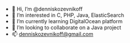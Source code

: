 - 👋 Hi, I’m @denniskozevnikoff
- 👀 I’m interested in C, PHP, Java, ElasticSearch
- 🌱 I’m currently learning DigitalOcean platform
- 💞️ I’m looking to collaborate on a Java project
- 📫 denniskozevnikoff@gmail.com

<!---
denniskozevnikoff/denniskozevnikoff is a ✨ special ✨ repository because its `README.md` (this file) appears on your GitHub profile.
You can click the Preview link to take a look at your changes.
--->
